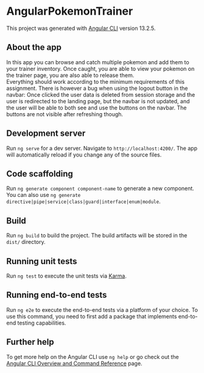 # AngularPokemonTrainer

This project was generated with [Angular CLI](https://github.com/angular/angular-cli) version 13.2.5.

## About the app
In this app you can browse and catch multiple pokemon and add them to your trainer inventory. Once caught, you are able to view your pokemon on the trainer page, you are also able to release them.  
Everything should work according to the minimum requirements of this assignment. There is however a bug when using the logout button in the navbar: Once clicked the user data is deleted from session storage and the user is redirected to the landing page, but the navbar is not updated, and the user will be able to both see and use the buttons on the navbar. The buttons are not visible after refreshing though.


## Development server

Run `ng serve` for a dev server. Navigate to `http://localhost:4200/`. The app will automatically reload if you change any of the source files.

## Code scaffolding

Run `ng generate component component-name` to generate a new component. You can also use `ng generate directive|pipe|service|class|guard|interface|enum|module`.

## Build

Run `ng build` to build the project. The build artifacts will be stored in the `dist/` directory.

## Running unit tests

Run `ng test` to execute the unit tests via [Karma](https://karma-runner.github.io).

## Running end-to-end tests

Run `ng e2e` to execute the end-to-end tests via a platform of your choice. To use this command, you need to first add a package that implements end-to-end testing capabilities.

## Further help

To get more help on the Angular CLI use `ng help` or go check out the [Angular CLI Overview and Command Reference](https://angular.io/cli) page.
